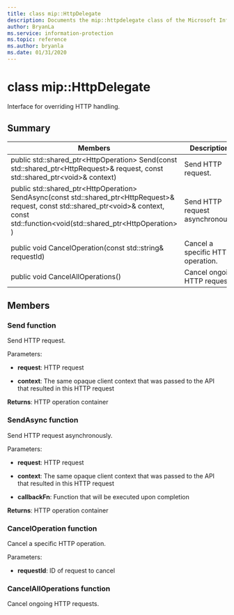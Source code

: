 ```yaml
---
title: class mip::HttpDelegate 
description: Documents the mip::httpdelegate class of the Microsoft Information Protection (MIP) SDK.
author: BryanLa
ms.service: information-protection
ms.topic: reference
ms.author: bryanla
ms.date: 01/31/2020
---
```


# class mip::HttpDelegate 
Interface for overriding HTTP handling.
  
## Summary
 Members                        | Descriptions                                
--------------------------------|---------------------------------------------
public std::shared_ptr\<HttpOperation\> Send(const std::shared_ptr\<HttpRequest\>& request, const std::shared_ptr\<void\>& context)  |  Send HTTP request.
public std::shared_ptr\<HttpOperation\> SendAsync(const std::shared_ptr\<HttpRequest\>& request, const std::shared_ptr\<void\>& context, const std::function\<void(std::shared_ptr\<HttpOperation\> )  |  Send HTTP request asynchronously.
public void CancelOperation(const std::string& requestId)  |  Cancel a specific HTTP operation.
public void CancelAllOperations()  |  Cancel ongoing HTTP requests.
  
## Members
  
### Send function
Send HTTP request.

Parameters:  
* **request**: HTTP request 


* **context**: The same opaque client context that was passed to the API that resulted in this HTTP request



  
**Returns**: HTTP operation container
  
### SendAsync function
Send HTTP request asynchronously.

Parameters:  
* **request**: HTTP request 


* **context**: The same opaque client context that was passed to the API that resulted in this HTTP request 


* **callbackFn**: Function that will be executed upon completion



  
**Returns**: HTTP operation container
  
### CancelOperation function
Cancel a specific HTTP operation.

Parameters:  
* **requestId**: ID of request to cancel


  
### CancelAllOperations function
Cancel ongoing HTTP requests.
